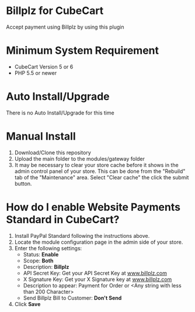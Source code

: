 # Billplz for CubeCart

Accept payment using Billplz by using this plugin

# Minimum System Requirement

* CubeCart Version 5 or 6
* PHP 5.5 or newer

# Auto Install/Upgrade

There is no Auto Install/Upgrade for this time

# Manual Install

1. Download/Clone this repository
2. Upload the main folder to the modules/gateway folder
3. It may be necessary to clear your store cache before it shows in the admin control panel of your store. This can be done from the "Rebuild" tab of the "Maintenance" area. Select "Clear cache" the click the submit button.

# How do I enable Website Payments Standard in CubeCart?

1. Install PayPal Standard following the instructions above.
2. Locate the module configuration page in the admin side of your store.
3. Enter the following settings:
    * Status: **Enable**
    * Scope: **Both**
    * Description: **Billplz**
    * API Secret Key: Get your API Secret Key at www.billplz.com
    * X Signature Key: Get your X Signature key at www.billplz.com
    * Description to appear: Payment for Order or <Any string with less than 200 Character>
    * Send Billplz Bill to Customer: **Don't Send**
4. Click **Save**
